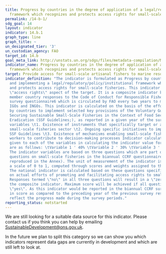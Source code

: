 ```yaml
---
title: Progress by countries in the degree of application of a legal/regulatory/policy/institutional
  framework which recognizes and protects access rights for small-scale fisheries
permalink: /14-b-1/
sdg_goal: 14
layout: indicator
indicator: 14.b.1
graph_type: line
graph_title: ~
un_designated_tier: '3'
un_custodian_agency: FAO
target_id: 14.b
goal_meta_link: http://unstats.un.org/sdgs/files/metadata-compilation/Metadata-Goal-14.pdf
indicator_name: Progress by countries in the degree of application of a legal/regulatory/policy/institutional
  framework which recognizes and protects access rights for small-scale fisheries
target: Provide access for small-scale artisanal fishers to marine resources and markets.
indicator_definition: "The indicator is formulated as Progress by countries in adopting
  and implementing a legal/regulatory/policy/institutional framework which recognizes
  and protects access rights for small-scale fisheries. This indicator measures the
  \"access rights\" aspect of the target. It is a composite indicator based on FAO
  member country responses to the Code of Conduct for Responsible Fisheries (CCRF)
  survey questionnaire6 which is circulated by FAO every two years to members and
  IGOs and INGOs. This indicator is calculated on the basis of the efforts being made
  by countries to implement selected key provisions of the Voluntary Guidelines for
  Securing Sustainable Small-Scale Fisheries in the Context of Food Security and Poverty
  Eradication (SSF Guidelines;), as reported in a given year of the survey. Indicator
  variables \t1. Existence of instruments that specifically target or address the
  small-scale fisheries sector \t2. Ongoing specific initiatives to implement the
  SSF Guidelines \t3. Existence of mechanisms enabling small-scale fishers and fish
  workers to contribute to decision-making processes Indicator calculation The weight
  given to each of the variables in calculating the indicator value for each country
  are as follows: \tVariable 1 ' 40% \tVariable 2 ' 30% \tVariable 3 ' 30% Scoring
  The indicator variables are based on three questions which are part of the set of
  questions on small-scale fisheries in the biannual CCRF questionnaire survey (as
  reproduced in the Annex). The unit of measurement of the indicator is a score on
  a scale of 0 to 1, computed through scores and weights assigned to the three questions.
  The national indicator is calculated based on these questions specifically focusing
  on actual efforts of promoting and facilitating access rights to small scale fisheries.
  Responses termed \"no\" in all three questions will result in a \"zero\" score for
  the composite indicator. Maximum score will be achieved if all questions are answered
  \"yes\". As this indicator would be reported in the biannual CCRF survey, difference
  in score as compared to the preceding year of the previous survey response will
  reflect the progress made during the survey periods."
reporting_status: notstarted
---
```


We are still looking for a suitable data source for this indicator. Please contact us if you think you can help by emailing <a href="mailto:SustainableDevelopment@ons.gov.uk">SustainableDevelopment@ons.gov.uk</a>.

In the future we plan to split this category so we can show you which indicators represent data gaps are currently in development and which are still left to look at.
